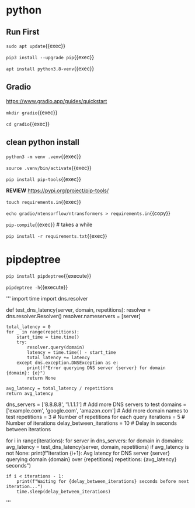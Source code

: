 # python


## Run First

`sudo apt update`{{exec}}

`pip3 install --upgrade pip`{{exec}}

`apt install python3.8-venv`{{exec}}


## Gradio

https://www.gradio.app/guides/quickstart

`mkdir gradio`{{exec}}

`cd gradio`{{exec}}

## clean python install

`python3 -m venv .venv`{{exec}}

`source .venv/bin/activate`{{exec}}

`pip install pip-tools`{{exec}}

**REVIEW** https://pypi.org/project/pip-tools/

`touch requirements.in`{{exec}}

`echo gradio/ntensorflow/ntransformers > requirements.in`{{copy}}

`pip-compile`{{exec}} # takes a while


`pip install -r requirements.txt`{{exec}}

# pipdeptree

`pip install pipdeptree`{{execute}}

`pipdeptree -h`{{execute}}



'''
import time
import dns.resolver

def test_dns_latency(server, domain, repetitions):
    resolver = dns.resolver.Resolver()
    resolver.nameservers = [server]
    
    total_latency = 0
    for _ in range(repetitions):
        start_time = time.time()
        try:
            resolver.query(domain)
            latency = time.time() - start_time
            total_latency += latency
        except dns.exception.DNSException as e:
            print(f"Error querying DNS server {server} for domain {domain}: {e}")
            return None
    
    avg_latency = total_latency / repetitions
    return avg_latency

dns_servers = ['8.8.8.8', '1.1.1.1']  # Add more DNS servers to test
domains = ['example.com', 'google.com', 'amazon.com']  # Add more domain names to test
repetitions = 3  # Number of repetitions for each query
iterations = 5  # Number of iterations
delay_between_iterations = 10  # Delay in seconds between iterations

for i in range(iterations):
    for server in dns_servers:
        for domain in domains:
            avg_latency = test_dns_latency(server, domain, repetitions)
            if avg_latency is not None:
                print(f"Iteration {i+1}: Avg latency for DNS server {server} querying domain {domain} over {repetitions} repetitions: {avg_latency} seconds")
    
    if i < iterations - 1:
        print(f"Waiting for {delay_between_iterations} seconds before next iteration...")
        time.sleep(delay_between_iterations)
'''